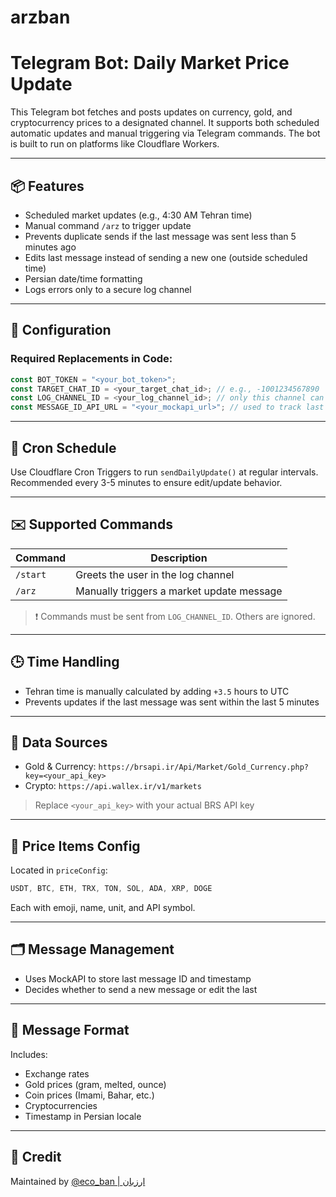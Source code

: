 # arzban
# Telegram Bot: Daily Market Price Update

This Telegram bot fetches and posts updates on currency, gold, and cryptocurrency prices to a designated channel. It supports both scheduled automatic updates and manual triggering via Telegram commands. The bot is built to run on platforms like Cloudflare Workers.

---

## 📦 Features

* Scheduled market updates (e.g., 4:30 AM Tehran time)
* Manual command `/arz` to trigger update
* Prevents duplicate sends if the last message was sent less than 5 minutes ago
* Edits last message instead of sending a new one (outside scheduled time)
* Persian date/time formatting
* Logs errors only to a secure log channel

---

## 🔧 Configuration

### Required Replacements in Code:

```js
const BOT_TOKEN = "<your_bot_token>";
const TARGET_CHAT_ID = <your_target_chat_id>; // e.g., -1001234567890
const LOG_CHANNEL_ID = <your_log_channel_id>; // only this channel can issue commands
const MESSAGE_ID_API_URL = "<your_mockapi_url>"; // used to track last message metadata
```

---

## 🔁 Cron Schedule

Use Cloudflare Cron Triggers to run `sendDailyUpdate()` at regular intervals. Recommended every 3-5 minutes to ensure edit/update behavior.

---

## ✉️ Supported Commands

| Command  | Description                               |
| -------- | ----------------------------------------- |
| `/start` | Greets the user in the log channel        |
| `/arz`   | Manually triggers a market update message |

> ❗ Commands must be sent from `LOG_CHANNEL_ID`. Others are ignored.

---

## 🕒 Time Handling

* Tehran time is manually calculated by adding `+3.5` hours to UTC
* Prevents updates if the last message was sent within the last 5 minutes

---

## 📡 Data Sources

* Gold & Currency: `https://brsapi.ir/Api/Market/Gold_Currency.php?key=<your_api_key>`
* Crypto: `https://api.wallex.ir/v1/markets`

> Replace `<your_api_key>` with your actual BRS API key

---

## 🧠 Price Items Config

Located in `priceConfig`:

```js
USDT, BTC, ETH, TRX, TON, SOL, ADA, XRP, DOGE
```

Each with emoji, name, unit, and API symbol.

---

## 🗂 Message Management

* Uses MockAPI to store last message ID and timestamp
* Decides whether to send a new message or edit the last

---

## 📜 Message Format

Includes:

* Exchange rates
* Gold prices (gram, melted, ounce)
* Coin prices (Imami, Bahar, etc.)
* Cryptocurrencies
* Timestamp in Persian locale

---

## 📣 Credit

Maintained by [@eco\_ban | ارزبان](https://t.me/eco_ban)
